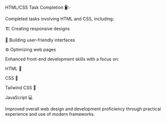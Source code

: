 HTML/CSS Task Completion 🖥️✨


Completed tasks involving HTML and CSS, including:

🏗️ Creating responsive designs

🎨 Building user-friendly interfaces

⚙️ Optimizing web pages



Enhanced front-end development skills with a focus on:

HTML 📜

CSS 🎨

Tailwind CSS 🌟

JavaScript 💻


Improved overall web design and development proficiency through practical experience and use of modern frameworks.

